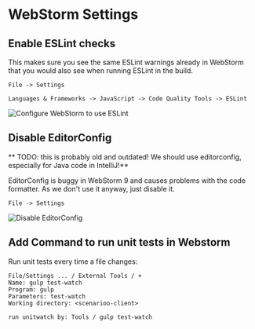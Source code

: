 # WebStorm Settings

## Enable ESLint checks

This makes sure you see the same ESLint warnings already in WebStorm that you would also see when running ESLint in the build.

    File -> Settings

    Languages & Frameworks -> JavaScript -> Code Quality Tools -> ESLint

![Configure WebStorm to use ESLint](https://cloud.githubusercontent.com/assets/3780183/8077529/d74055be-0f56-11e5-8542-30c0a74289cf.jpg)

## Disable EditorConfig

** TODO: this is probably old and outdated! We should use editorconfig, especially for Java code in IntelliJ!**

EditorConfig is buggy in WebStorm 9 and causes problems with the code formatter. As we don't use it anyway, just disable it.

    File -> Settings

![Disable EditorConfig](https://cloud.githubusercontent.com/assets/3780183/6417586/99d438e2-beae-11e4-8fd8-1312d17a08ab.PNG)

## Add Command to run unit tests in Webstorm

Run unit tests every time a file changes:
```
File/Settings ... / External Tools / +
Name: gulp test-watch
Program: gulp 
Parameters: test-watch
Working directory: <scenarioo-client>

run unitwatch by: Tools / gulp test-watch
```
